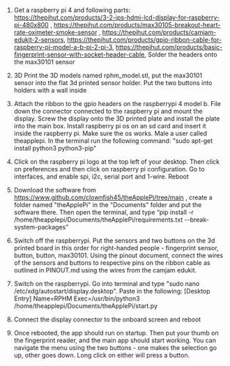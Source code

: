 1. Get a raspberry pi 4 and following parts: https://thepihut.com/products/3-2-ips-hdmi-lcd-display-for-raspberry-pi-480x800 , https://thepihut.com/products/max30105-breakout-heart-rate-oximeter-smoke-sensor , https://thepihut.com/products/camjam-edukit-2-sensors, https://thepihut.com/products/gpio-ribbon-cable-for-raspberry-pi-model-a-b-pi-2-pi-3, https://thepihut.com/products/basic-fingerprint-sensor-with-socket-header-cable, Solder the headers onto the max30101 sensor

2. 3D Print the 3D models named rphm_model.stl, put the max30101 sensor into the flat 3d printed sensor holder. Put the two buttons into holders with a wall inside

3. Attach the ribbon to the gpio headers on the raspberrypi 4 model b. File down the connector connected to the raspberry pi and mount the display. Screw the display onto the 3D printed plate and install the plate into the main box. Install raspberry pi os on an sd card and insert it inside the raspberry pi. Make sure the os works. Male a user called theapplepi. In the terminal run the following command: "sudo apt-get install python3 python3-pip"

4. Click on the raspberry pi logo at the top left of your desktop. Then click on preferences and then click on raspberry pi configuration. Go to interfaces, and enable spi, i2c, serial port and 1-wire. Reboot

5. Download the software from https://www.github.com/clownfish45/theApplePi/tree/main , create a folder named "theApplePi" in the "Documents" folder and put the software there. Then open the terminal, and type “pip install -r /home/theapplepi/Documents/theApplePi/requirements.txt --break-system-packages”

6. Switch off the raspberrypi. Put the sensors and two buttons on the 3d printed board in this order for right-handed people - fingerprint sensor, button, button, max30101. Using the pinout document, connect the wires of the sensors and buttons to respective pins on the ribbon cable as outlined in PINOUT.md using the wires from the camjam edukit.

7. Switch on the raspberrypi. Go into terminal and type "sudo nano /etc/xdg/autostart/display.desktop". Paste in the following: 
[Desktop Entry]
Name=RPHM
Exec=/usr/bin/python3 /home/theapplepi/Documents/theApplePi/start.py

8. Connect the display connector to the onboard screen and reboot

9. Once rebooted, the app should run on startup. Then put your thumb on the fingerprint reader, and the main app should start working. You can navigate the menu using the two buttons - one makes the selection go up, other goes down. Long click on either will press a button.
